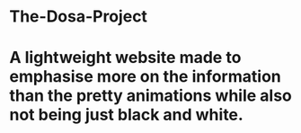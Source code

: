 # The-Dosa-Project
# A lightweight website made to emphasise more on the information than the pretty animations while also not being just black and white. 
